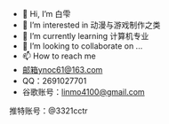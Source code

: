 - 👋 Hi, I’m 白雫
- 👀 I’m interested in 动漫与游戏制作之类
- 🌱 I’m currently learning 计算机专业
- 💞️ I’m looking to collaborate on ...
- 📫 How to reach me
- 邮箱ynoc61@163.com
- QQ：2691027701
- 谷歌账号：linmo4100@gmail.com

推特账号：@3321cctr
<!---
Loke1554/Loke1554 is a ✨ special ✨ repository because its `README.md` (this file) appears on your GitHub profile.
You can click the Preview link to take a look at your changes.
--->
